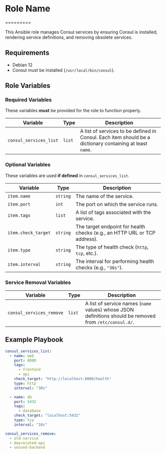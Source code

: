 # Role Name

=========

This Ansible role manages Consul services by ensuring Consul is installed, rendering service definitions, and removing obsolete services.

## Requirements

- Debian 12
- Consul must be installed (`/usr/local/bin/consul`).

## Role Variables

### **Required Variables**

These variables **must** be provided for the role to function properly.

| Variable               | Type   | Description                                                                                              |
| ---------------------- | ------ | -------------------------------------------------------------------------------------------------------- |
| `consul_services_list` | `list` | A list of services to be defined in Consul. Each item should be a dictionary containing at least `name`. |

### **Optional Variables**

These variables are used **if defined** in `consul_services_list`.

| Variable            | Type     |  Description                                                               |
| ------------------- | -------- |  ------------------------------------------------------------------------- |
| `item.name`         | `string` |  The name of the service.                                                  |
| `item.port`         | `int`    |  The port on which the service runs.                                       |
| `item.tags`         | `list`   |  A list of tags associated with the service.                               |
| `item.check_target` | `string` |  The target endpoint for health checks (e.g., an HTTP URL or TCP address). |
| `item.type`         | `string` |  The type of health check (`http`, `tcp`, etc.).                           |
| `item.interval`     | `string` |  The interval for performing health checks (e.g., `"30s"`).                |

### **Service Removal Variables**

| Variable                 | Type   | Description                                                                                             |
| ------------------------ | ------ | ------------------------------------------------------------------------------------------------------- |
| `consul_services_remove` | `list` | A list of service names (`name` values) whose JSON definitions should be removed from `/etc/consul.d/`. |

## Example Playbook

```yaml
consul_services_list:
  - name: web
    port: 8080
    tags:
      - frontend
      - api
    check_target: "http://localhost:8080/health"
    type: http
    interval: "30s"

  - name: db
    port: 5432
    tags:
      - database
    check_target: "localhost:5432"
    type: tcp
    interval: "10s"

consul_services_remove:
  - old-service
  - deprecated-api
  - unused-backend
```

